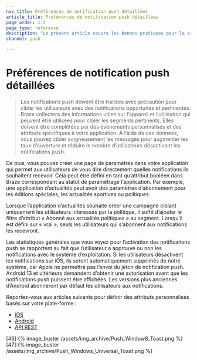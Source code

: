```yaml
---
nav_title: Préférences de notification push détaillées
article_title: Préférences de notification push détaillées
page_order: 1.5
page_type: reference
description: "Le présent article couvre les bonnes pratiques pour la création de préférences de notification push détaillées pour vos utilisateurs."
channel: push

---
```


# Préférences de notification push détaillées

> Les notifications push doivent être traitées avec précaution pour cibler les utilisateurs avec des notifications opportunes et pertinentes. Braze collectera des informations utiles sur l’appareil et l’utilisation qui peuvent être utilisées pour cibler les segments pertinents. Elles doivent être complétées par des événements personnalisés et des attributs spécifiques à votre application. À l’aide de ces données, vous pouvez cibler soigneusement les messages pour augmenter les taux d’ouverture et réduire le nombre d’utilisateurs désactivant les notifications push.

De plus, vous pouvez créer une page de paramètres dans votre application qui permet aux utilisateurs de vous dire directement quelles notifications ils souhaitent recevoir. Cela peut être défini en tant qu’attribut booléen dans Braze correspondant au statut de paramétrage l’application. Par exemple, une application d’actualités peut avoir des paramètres d’abonnement pour les éditions spéciales, les actualités sportives ou politiques.

Lorsque l’application d’actualités souhaite créer une campagne ciblant uniquement les utilisateurs intéressés par la politique, il suffit d’ajouter le filtre d’attribut « Abonné aux actualités politiques » au segment. Lorsqu’il est défini sur « vrai », seuls les utilisateurs qui s’abonnent aux notifications les recevront.

Les statistiques générales que vous voyez pour l’activation des notifications push se rapportent au fait que l’utilisateur a approuvé ou non les notifications avec le système d’exploitation. Si les utilisateurs désactivent les notifications sur iOS, ils seront automatiquement supprimés de notre système, car Apple ne permettra pas l’envoi du jeton de notification push. Android 13 et ultérieurs demandent d’obtenir une autorisation avant que les notifications push puissent être affichées. Les versions plus anciennes d’Android abonneront par défaut les utilisateurs aux notifications.

Reportez-vous aux articles suivants pour définir des attributs personnalisés basés sur votre plate-forme :
- [iOS][4]
- [Android][5]
- [API REST][10]

[4]: {{site.baseurl}}/developer_guide/platform_integration_guides/ios/analytics/setting_custom_attributes/
[5]: {{site.baseurl}}/developer_guide/platform_integration_guides/android/analytics/setting_custom_attributes/#setting-custom-attributes
[10]: {{site.baseurl}}/developer_guide/rest_api/user_data/#user-attributes-object-specification
[46]:{% image_buster /assets/img_archive/Push_Window8_Toast.png %}
[47]:{% image_buster /assets/img_archive/Push_Windows_Universal_Toast.png %}
